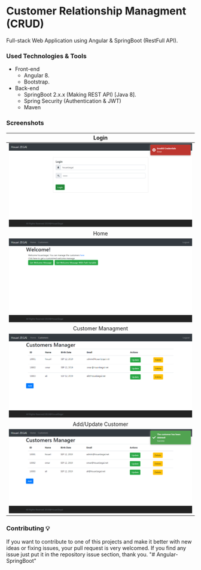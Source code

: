 # Customer Relationship Managment (CRUD)
Full-stack Web Application using Angular &amp; SpringBoot (RestFull API).

### Used Technologies & Tools
* Front-end
  * Angular 8.
  * Bootstrap.
* Back-end
  * SpringBoot 2.x.x (Making REST API) [Java 8].
  * Spring Security (Authentication & JWT)
  * Maven

### Screenshots
Login           |
:---------------------:|
![screenshoot](screenshots/login.PNG)|
Home           |
![screenshoot](screenshots/home.PNG)|
Customer Managment           |
![screenshoot](screenshots/crud_managment.PNG)|
Add/Update Customer           |
![screenshoot](screenshots/save_customer.PNG)|

### Contributing 💡
If you want to contribute to one of this projects and make it better with new ideas or fixing issues, your pull request is very welcomed.
If you find any issue just put it in the repository issue section, thank you.
"# Angular-SpringBoot" 

